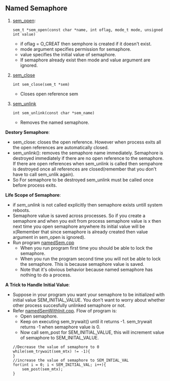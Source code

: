 ## Named Semaphore

1. [sem_open](http://man7.org/linux/man-pages/man3/sem_open.3.html):  
    ```
    sem_t *sem_open(const char *name, int oflag, mode_t mode, unsigned int value)
    ```
    - if oflag = O_CREAT then semphore is created if it doesn't exist.
    - mode argument specifies permission for semaphore.
    - value specifies the initial value of semaphore.
    - If semaphore already exist then mode and value argument are ignored.
     
2. [sem_close](http://man7.org/linux/man-pages/man3/sem_close.3.html)
    ```
    int sem_close(sem_t *sem)
    ```
    - Closes open reference sem
  
3. [sem_unlink](http://man7.org/linux/man-pages/man3/sem_unlink.3.html)
    ```
    int sem_unlink(const char *sem_name)
    ```
    
    - Removes the named semaphore. 
 
 
 **Destory Semaphore**:
 
  - sem_close: closes the open reference. However when process exits all the open references are automatically closed.
  - sem_unlink(): removes the semaphore name immediately. Semaphore is destroyed immediately if there are no open reference to the semaphore. If there are open references when sem_unlink is called then sempahore is destroyed once all references are closed(remember that you don't have to call sem_unlik again).
  - So For semaphore to be destroyed sem_unlink must be called once before process exits.
  
  
  **Life Scope of Semaphore**:
  
- if *sem_unlink* is not called explicitly then semaphore exists untill system reboots.
- Semaphore value is saved across processes. So if you create a semaphore and when you exit from process semaphore value is x then next time you open semaphore anywhere its initial value will be x(Remember that since semaphore is already created then value argument in sem_open is ignored).
- Run program [namedSem.cpp](namedSem.cpp)
    - When you run program first time you should be able to lock the semaphore. 
    - When you run the program second time you will not be able to lock the semaphore. This is because semaphore value is saved.
    - Note that it's obvious behavior because named semaphore has nothing to do a process. 
    
 **A Trick to Handle Initial Value**: 
  - Suppose in your program you want your semaphore to be initialized with initial value SEM_INITIAL_VALUE. You don't want to worry about whether other process succesfully unlinked semaphore or not.
  - Refer [namedSemWithInit.cpp](namedSemWithInit.cpp). 
    Flow of program is:
    - Open semaphore.
    - Keep on executing sem_trywait() until it returns -1. sem_trywait returns -1 when semaphore value is 0.
    - Now call sem_post for SEM_INITIAL_VALUE, this will increment value of semaphore to SEM_INITAL_VALUE.
    ```
    //Decrease the value of semaphore to 0
    while(sem_trywait(sem_mtx) != -1){
    }
    //increase the value of semaphore to SEM_INTIAL_VAL
    for(int i = 0; i < SEM_INITIAL_VAL; i++){
        sem_post(sem_mtx);
    }
    ```
